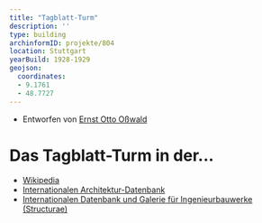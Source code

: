 ```yaml
---
title: "Tagblatt-Turm"
description: ''
type: building
archinformID: projekte/804
location: Stuttgart
yearBuild: 1928-1929
geojson:
  coordinates:
  - 9.1761
  - 48.7727
---
```


* Entworfen von  [Ernst Otto Oßwald](/tags/Ernst-Otto-Oßwald )

# Das Tagblatt-Turm in der...
* [Wikipedia](https://de.wikipedia.org/wiki/Tagblatt-Turm)
* [Internationalen Architektur-Datenbank](https://deu.archinform.net/projekte/804.htm)
* [Internationalen Datenbank und Galerie für Ingenieurbauwerke (Structurae)](https://structurae.net/de/bauwerke/tagblatt-turm)
